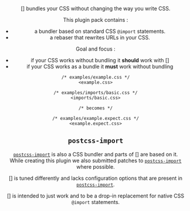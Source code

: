 <!-- Available Variables: -->
<!-- <humanReadableName> PostCSS Your Plugin -->
<!-- <exportName> postcssYourPlugin -->
<!-- <packageName> @csstools/postcss-your-plugin -->
<!-- <packageVersion> 1.0.0 -->
<!-- <packagePath> plugins/postcss-your-plugin -->
<!-- <cssdbId> your-feature -->
<!-- <specUrl> https://www.w3.org/TR/css-color-4/#funcdef-color -->
<!-- <example.css> file contents for examples/example.css -->
<!-- <header> -->
<!-- <usage> usage instructions -->
<!-- <envSupport> -->
<!-- <corsWarning> -->
<!-- <linkList> -->
<!-- to generate : npm run docs -->

<header>

[<humanReadableName>] bundles your CSS without changing the way you write CSS.

This plugin pack contains :
- a bundler based on standard CSS `@import` statements.
- a rebaser that rewrites URLs in your CSS.

Goal and focus :
- if your CSS works without bundling it **should** work with [<humanReadableName>]
- if your CSS works as a bundle it **must** work without bundling

```pcss
/* examples/example.css */
<example.css>

/* examples/imports/basic.css */
<imports/basic.css>

/* becomes */

/* examples/example.expect.css */
<example.expect.css>
```

<usage>

<envSupport>

## `postcss-import`

[`postcss-import`](https://github.com/postcss/postcss-import) is also a CSS bundler and parts of [<humanReadableName>] are based on it.  
While creating this plugin we also submitted patches to [`postcss-import`](https://github.com/postcss/postcss-import) where possible.  

[<humanReadableName>] is tuned differently and lacks configuration options that are present in [`postcss-import`](https://github.com/postcss/postcss-import).

[<humanReadableName>] is intended to just work and to be a drop-in replacement for native CSS `@import` statements.

<linkList>
